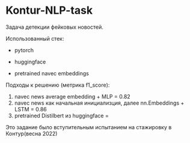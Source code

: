 # Kontur-NLP-task
Задача детекции фейковых новостей.

Использованный стек:

- pytorch

- huggingface 

- pretrained navec embeddings

Подходы к решению (метрика f1_score):

  1. navec news average embedding + MLP = 0.82
  2. navec news как начальная инициализция, далее nn.Embeddings + LSTM = 0.86
  3. pretrained Distilbert из huggingface = 
  
Это задание было вступительным испытанием на стажировку в Контур(весна 2022)
